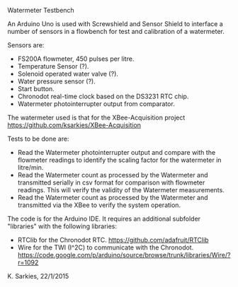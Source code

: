 Watermeter Testbench

An Arduino Uno is used with Screwshield and Sensor Shield to interface a number
of sensors in a flowbench for test and calibration of a watermeter.

Sensors are:

- FS200A flowmeter, 450 pulses per litre.
- Temperature Sensor (?).
- Solenoid operated water valve (?).
- Water pressure sensor (?).
- Start button.
- Chronodot real-time clock based on the DS3231 RTC chip.
- Watermeter photointerrupter output from comparator.

The watermeter used is that for the XBee-Acquisition project
https://github.com/ksarkies/XBee-Acquisition

Tests to be done are:
- Read the Watermeter photointerrupter output and compare with the flowmeter
  readings to identify the scaling factor for the watermeter in litre/min.
- Read the Watermeter count as processed by the Watermeter and transmitted
  serially in csv format for comparison with flowmeter readings. This will
  verify the validity of the Watermeter measurements.
- Read the Watermeter count  as processed by the Watermeter and transmitted
  via the XBee to verify the system operation.

The code is for the Arduino IDE. It requires an additional subfolder "libraries"
with the following libraries:

- RTClib for the Chronodot RTC.
    https://github.com/adafruit/RTClib
- Wire for the TWI (I^2C) to communicate with the Chronodot.
    https://code.google.com/p/arduino/source/browse/trunk/libraries/Wire/?r=1092

K. Sarkies, 22/1/2015

